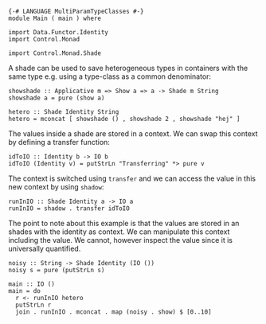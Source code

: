 ``` {.sourceCode .literate .haskell}
{-# LANGUAGE MultiParamTypeClasses #-}
module Main ( main ) where

import Data.Functor.Identity
import Control.Monad

import Control.Monad.Shade
```

A shade can be used to save heterogeneous types in containers with the
same type e.g. using a type-class as a common denominator:

``` {.sourceCode .literate .haskell}
showshade :: Applicative m => Show a => a -> Shade m String
showshade a = pure (show a)

hetero :: Shade Identity String
hetero = mconcat [ showshade () , showshade 2 , showshade "hej" ]
```

The values inside a shade are stored in a context. We can swap this
context by defining a transfer function:

``` {.sourceCode .literate .haskell}
idToIO :: Identity b -> IO b
idToIO (Identity v) = putStrLn "Transferring" *> pure v
```

The context is switched using `transfer` and we can access the value in
this new context by using `shadow`:

``` {.sourceCode .literate .haskell}
runInIO :: Shade Identity a -> IO a
runInIO = shadow . transfer idToIO
```

The point to note about this example is that the values are stored in an
shades with the identity as context. We can manipulate this context
including the value. We cannot, however inspect the value since it is
universally quantified.

``` {.sourceCode .literate .haskell}
noisy :: String -> Shade Identity (IO ())
noisy s = pure (putStrLn s)
```

``` {.sourceCode .literate .haskell}
main :: IO ()
main = do
  r <- runInIO hetero
  putStrLn r
  join . runInIO . mconcat . map (noisy . show) $ [0..10]
```
